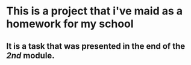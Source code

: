 # This is a project that i've maid as a homework for my school

## It is a task that was presented in the end of the _2nd_ module.


